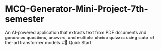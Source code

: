 # MCQ-Generator-Mini-Project-7th-semester
An AI-powered application that extracts text from PDF documents and generates questions, answers, and multiple-choice quizzes using state-of-the-art transformer models.
#🚀 Quick Start
